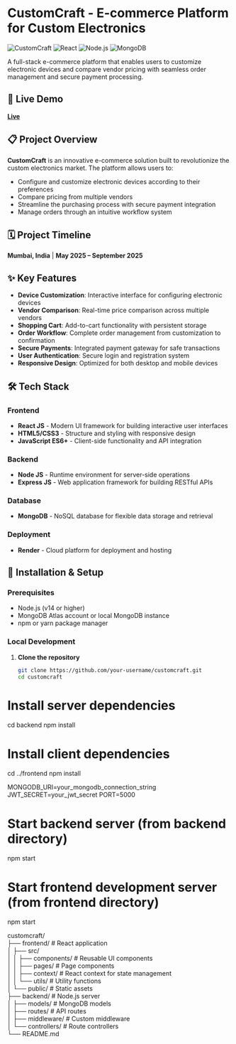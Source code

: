 # CustomCraft - E-commerce Platform for Custom Electronics

![CustomCraft](https://img.shields.io/badge/Live-Demo-brightgreen)
![React](https://img.shields.io/badge/React-18.2.0-blue)
![Node.js](https://img.shields.io/badge/Node.js-Express-brightgreen)
![MongoDB](https://img.shields.io/badge/MongoDB-Database-green)

A full-stack e-commerce platform that enables users to customize electronic devices and compare vendor pricing with seamless order management and secure payment processing.

## 🚀 Live Demo

**<a href="https://customcraft.onrender.com/index.html">Live </a>**

## 📋 Project Overview

**CustomCraft** is an innovative e-commerce solution built to revolutionize the custom electronics market. The platform allows users to:
- Configure and customize electronic devices according to their preferences
- Compare pricing from multiple vendors
- Streamline the purchasing process with secure payment integration
- Manage orders through an intuitive workflow system

## 🗓️ Project Timeline
**Mumbai, India** | **May 2025 – September 2025**

## ✨ Key Features

- **Device Customization**: Interactive interface for configuring electronic devices
- **Vendor Comparison**: Real-time price comparison across multiple vendors
- **Shopping Cart**: Add-to-cart functionality with persistent storage
- **Order Workflow**: Complete order management from customization to confirmation
- **Secure Payments**: Integrated payment gateway for safe transactions
- **User Authentication**: Secure login and registration system
- **Responsive Design**: Optimized for both desktop and mobile devices

## 🛠️ Tech Stack

### Frontend
- **React JS** - Modern UI framework for building interactive user interfaces
- **HTML5/CSS3** - Structure and styling with responsive design
- **JavaScript ES6+** - Client-side functionality and API integration

### Backend
- **Node JS** - Runtime environment for server-side operations
- **Express JS** - Web application framework for building RESTful APIs

### Database
- **MongoDB** - NoSQL database for flexible data storage and retrieval

### Deployment
- **Render** - Cloud platform for deployment and hosting

## 🔧 Installation & Setup

### Prerequisites
- Node.js (v14 or higher)
- MongoDB Atlas account or local MongoDB instance
- npm or yarn package manager

### Local Development

1. **Clone the repository**
   ```bash
   git clone https://github.com/your-username/customcraft.git
   cd customcraft

# Install server dependencies
cd backend
npm install

# Install client dependencies
cd ../frontend
npm install


MONGODB_URI=your_mongodb_connection_string
JWT_SECRET=your_jwt_secret
PORT=5000<br>

# Start backend server (from backend directory)
npm start

# Start frontend development server (from frontend directory)
npm start<br>

customcraft/<br>
├── frontend/                 # React application<br>
│   ├── src/<br>
│   │   ├── components/      # Reusable UI components<br>
│   │   ├── pages/          # Page components<br>
│   │   ├── context/        # React context for state management<br>
│   │   └── utils/          # Utility functions<br>
│   └── public/             # Static assets<br>
├── backend/                 # Node.js server<br>
│   ├── models/             # MongoDB models<br>
│   ├── routes/             # API routes<br>
│   ├── middleware/         # Custom middleware<br>
│   └── controllers/        # Route controllers<br>
└── README.md<br>
